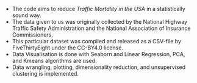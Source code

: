 - The code aims to reduce _Traffic Mortality in the USA_ in a statistically sound way.
- The data given to us was originally collected by the National Highway Traffic Safety Administration and the National Association of Insurance Commissioners. 
- This particular dataset was compiled and released as a CSV-file by FiveThirtyEight under the CC-BY4.0 license.
- Data Visualisation is done with Seaborn and Linear Regression, PCA, and Kmeans algorithms are used.
- Data wrangling, plotting, dimensionality reduction, and unsupervised clustering is implemented.